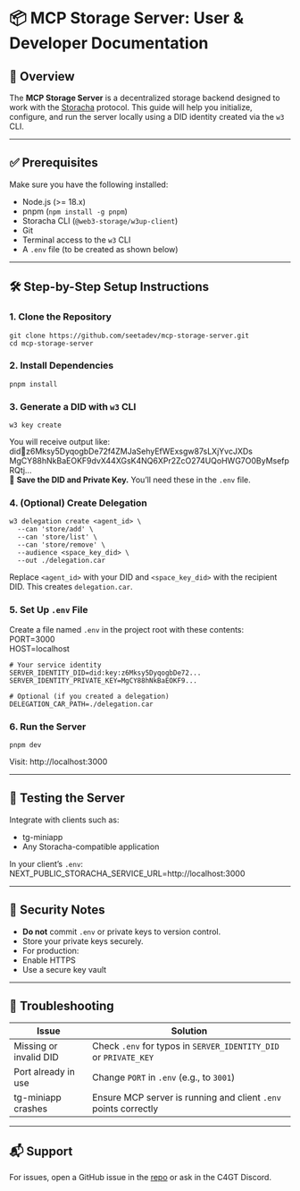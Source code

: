 # 📦 MCP Storage Server: User & Developer Documentation

## 🧩 Overview

The **MCP Storage Server** is a decentralized storage backend designed to work with the [Storacha](https://github.com/seetadev/storacha) protocol. This guide will help you initialize, configure, and run the server locally using a DID identity created via the `w3` CLI.

---

## ✅ Prerequisites

Make sure you have the following installed:

- Node.js (>= 18.x)
- pnpm (`npm install -g pnpm`)
- Storacha CLI (`@web3-storage/w3up-client`)
- Git
- Terminal access to the `w3` CLI
- A `.env` file (to be created as shown below)

---

## 🛠️ Step-by-Step Setup Instructions

### 1. Clone the Repository

    git clone https://github.com/seetadev/mcp-storage-server.git
    cd mcp-storage-server

### 2. Install Dependencies

    pnpm install

### 3. Generate a DID with `w3` CLI

    w3 key create

You will receive output like:  
 did:key:z6Mksy5DyqogbDe72f4ZMJaSehyEfWExsgw87sLXjYvcJXDs  
 MgCY88hNkBaEOKF9dvX44XGsK4NQ6XPr2ZcO274UQoHWG7O0ByMsefpRQtj...  
📌 **Save the DID and Private Key.** You’ll need these in the `.env` file.

### 4. (Optional) Create Delegation

    w3 delegation create <agent_id> \
      --can 'store/add' \
      --can 'store/list' \
      --can 'store/remove' \
      --audience <space_key_did> \
      --out ./delegation.car

Replace `<agent_id>` with your DID and `<space_key_did>` with the recipient DID. This creates `delegation.car`.

### 5. Set Up `.env` File

Create a file named `.env` in the project root with these contents:  
 PORT=3000  
 HOST=localhost

    # Your service identity
    SERVER_IDENTITY_DID=did:key:z6Mksy5DyqogbDe72...
    SERVER_IDENTITY_PRIVATE_KEY=MgCY88hNkBaEOKF9...

    # Optional (if you created a delegation)
    DELEGATION_CAR_PATH=./delegation.car

### 6. Run the Server

    pnpm dev

Visit: http://localhost:3000

---

## 🧪 Testing the Server

Integrate with clients such as:

- tg-miniapp
- Any Storacha-compatible application

In your client’s `.env`:  
 NEXT_PUBLIC_STORACHA_SERVICE_URL=http://localhost:3000

---

## 🔐 Security Notes

- **Do not** commit `.env` or private keys to version control.
- Store your private keys securely.
- For production:
- Enable HTTPS
- Use a secure key vault

---

## 🚧 Troubleshooting

| Issue                  | Solution                                                         |
| ---------------------- | ---------------------------------------------------------------- |
| Missing or invalid DID | Check `.env` for typos in `SERVER_IDENTITY_DID` or `PRIVATE_KEY` |
| Port already in use    | Change `PORT` in `.env` (e.g., to `3001`)                        |
| tg-miniapp crashes     | Ensure MCP server is running and client `.env` points correctly  |

---

## 📬 Support

For issues, open a GitHub issue in the [repo](https://github.com/seetadev/mcp-storage-server/issues) or ask in the C4GT Discord.
